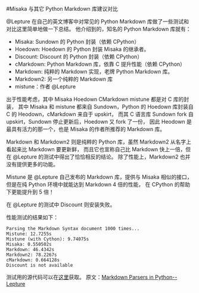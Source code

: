 #Misaka 与其它 Python Markdown 库建议对比

@Lepture 在自己的英文博客中对常见的 Python Markdown 库做了一些测试和对比这里简单地做一下总结。
他介绍到的，知名的 Python Markdown 库就有：
* Misaka: Sundown 的 Python 封装（依赖 CPython）
* Hoedown: Hoedown 的 Python 封装 Misaka 的继承者。
* Discount: Discount 的 Python 封装（依赖 CPython）
* cMarkdown: Python Markdown 库，依靠 C 提升性能（依赖 CPython）
* Markdown: 纯粹的 Markdown 实现，老牌 Python Markdown 库。
* Markdown2: 另一个纯粹的 Markdown 库
* mistune：作者 @Lepture

出于性能考虑，其中 Misaka Hoedown CMarkdown mistune 都是对 C 库的封装，
其中 Misaka 和 mistune 都来自 Sundown，Python 的 Hoedown 库封装自 C 的 Heodown，cMarkdown 来自于 upskirt，
而其 C 语言库 Sundown fork 自 upskirt，Sundown 停止更新后，Hoedown 又 fork 了一份，
因此 Heodown 是最具有活力的那一个，也是 Misaka 的作者所推荐的 Markdown 库。

Markdown 和 Markdown2 则是纯粹的 Python 库，虽然 Markdown2 从名字上看起来比 Markdown 要更新鲜，
而且它也宣称自己比 Markdown 快上一倍，但在 @Lepture 的测试中得出了恰恰相反的结论。
除了性能上，Markdown2 也并没有提供更多的功能。

Mistune 是 @Lepture 自己发布的 Markdown 库，提供与 Misaka 相似的接口，但是在纯 Python 环境中就能达到 Markdown 4 倍的性能，
在 CPython 的帮助下更能提升到 5 倍！

在 @Lepture 的测试中 Discount 则安装失败。

性能测试的结果如下：

    Parsing the Markdown Syntax document 1000 times...
    Mistune: 12.7255s
    Mistune (with Cython): 9.74075s
    Misaka: 0.550502s
    Markdown: 46.4342s
    Markdown2: 78.2267s
    cMarkdown: 0.664128s
    Discount is not available

测试用的源代码可以在[这里](https://github.com/lepture/mistune/blob/master/tests/bench.py)获取。
原文：[Markdown Parsers in Python--Lepture](http://lepture.com/en/2014/markdown-parsers-in-python)
